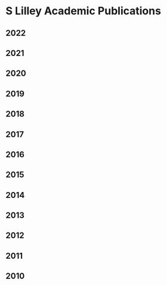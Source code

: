 # S Lilley Academic Publications

## 2022
## 2021
## 2020
## 2019
## 2018
## 2017
## 2016
## 2015
## 2014
## 2013
## 2012
## 2011
## 2010
